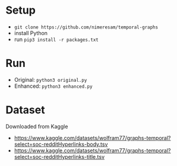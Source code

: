 # Setup

- `git clone https://github.com/nimeresam/temporal-graphs`
- install Python
- run `pip3 install -r packages.txt`

# Run

- Original: `python3 original.py`
- Enhanced: `python3 enhanced.py`

# Dataset

Downloaded from Kaggle

- https://www.kaggle.com/datasets/wolfram77/graphs-temporal?select=soc-redditHyperlinks-body.tsv
- https://www.kaggle.com/datasets/wolfram77/graphs-temporal?select=soc-redditHyperlinks-title.tsv

